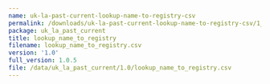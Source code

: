 ```yaml
---
name: uk-la-past-current-lookup-name-to-registry-csv
permalink: /downloads/uk-la-past-current-lookup-name-to-registry-csv/1_0
package: uk_la_past_current
title: lookup_name_to_registry
filename: lookup_name_to_registry.csv
version: '1.0'
full_version: 1.0.5
file: /data/uk_la_past_current/1.0/lookup_name_to_registry.csv
---
```

